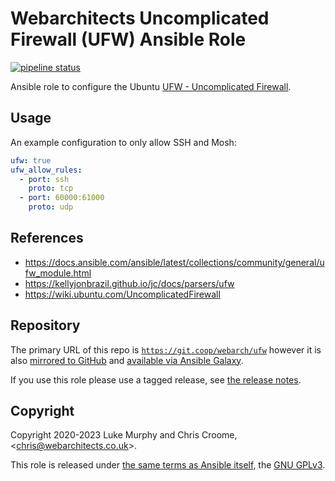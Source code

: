 # Webarchitects Uncomplicated Firewall (UFW) Ansible Role

[![pipeline status](https://git.coop/webarch/ufw/badges/master/pipeline.svg)](https://git.coop/webarch/ufw/-/commits/master)

Ansible role to configure the Ubuntu [UFW - Uncomplicated Firewall](https://help.ubuntu.com/community/UFW).

## Usage

An example configuration to only allow SSH and Mosh:

```yml
ufw: true
ufw_allow_rules:
  - port: ssh
    proto: tcp
  - port: 60000:61000
    proto: udp
```

## References

* https://docs.ansible.com/ansible/latest/collections/community/general/ufw_module.html
* https://kellyjonbrazil.github.io/jc/docs/parsers/ufw
* https://wiki.ubuntu.com/UncomplicatedFirewall

## Repository

The primary URL of this repo is [`https://git.coop/webarch/ufw`](https://git.coop/webarch/ufw) however it is also [mirrored to GitHub](https://github.com/webarch-coop/ansible-role-ufw) and [available via Ansible Galaxy](https://galaxy.ansible.com/chriscroome/ufw).

If you use this role please use a tagged release, see [the release notes](https://git.coop/webarch/ufw/-/releases).

## Copyright

Copyright 2020-2023 Luke Murphy and Chris Croome, &lt;[chris@webarchitects.co.uk](mailto:chris@webarchitects.co.uk)&gt;.

This role is released under [the same terms as Ansible itself](https://github.com/ansible/ansible/blob/devel/COPYING), the [GNU GPLv3](LICENSE).
